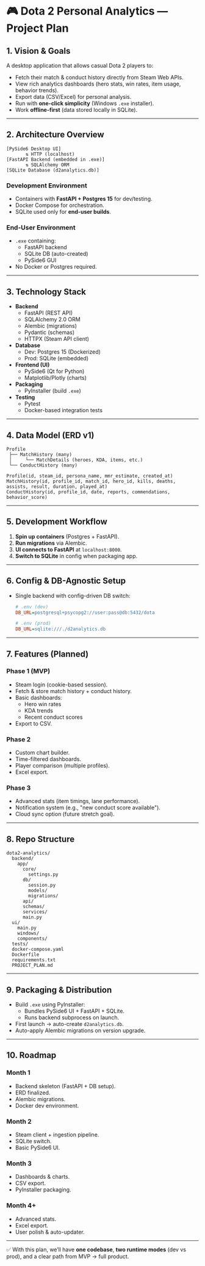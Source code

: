 # 🎮 Dota 2 Personal Analytics — Project Plan

## 1. Vision & Goals
A desktop application that allows casual Dota 2 players to:
- Fetch their match & conduct history directly from Steam Web APIs.
- View rich analytics dashboards (hero stats, win rates, item usage, behavior trends).
- Export data (CSV/Excel) for personal analysis.
- Run with **one-click simplicity** (Windows `.exe` installer).
- Work **offline-first** (data stored locally in SQLite).

---

## 2. Architecture Overview
```
[PySide6 Desktop UI] 
       ⇅ HTTP (localhost)
[FastAPI Backend (embedded in .exe)] 
       ⇅ SQLAlchemy ORM
[SQLite Database (d2analytics.db)]
```

### Development Environment
- Containers with **FastAPI + Postgres 15** for dev/testing.
- Docker Compose for orchestration.
- SQLite used only for **end-user builds**.

### End-User Environment
- `.exe` containing:
  - FastAPI backend
  - SQLite DB (auto-created)
  - PySide6 GUI
- No Docker or Postgres required.

---

## 3. Technology Stack
- **Backend**
  - FastAPI (REST API)
  - SQLAlchemy 2.0 ORM
  - Alembic (migrations)
  - Pydantic (schemas)
  - HTTPX (Steam API client)
- **Database**
  - Dev: Postgres 15 (Dockerized)
  - Prod: SQLite (embedded)
- **Frontend (UI)**
  - PySide6 (Qt for Python)
  - Matplotlib/Plotly (charts)
- **Packaging**
  - PyInstaller (build `.exe`)
- **Testing**
  - Pytest
  - Docker-based integration tests

---

## 4. Data Model (ERD v1)
```
Profile
 ├── MatchHistory (many)
 │     └── MatchDetails (heroes, KDA, items, etc.)
 └── ConductHistory (many)

Profile(id, steam_id, persona_name, mmr_estimate, created_at)
MatchHistory(id, profile_id, match_id, hero_id, kills, deaths, assists, result, duration, played_at)
ConductHistory(id, profile_id, date, reports, commendations, behavior_score)
```

---

## 5. Development Workflow
1. **Spin up containers** (Postgres + FastAPI).
2. **Run migrations** via Alembic.
3. **UI connects to FastAPI** at `localhost:8000`.
4. **Switch to SQLite** in config when packaging app.

---

## 6. Config & DB-Agnostic Setup
- Single backend with config-driven DB switch:
  ```ini
  # .env (dev)
  DB_URL=postgresql+psycopg2://user:pass@db:5432/dota
  ```

  ```ini
  # .env (prod)
  DB_URL=sqlite:///./d2analytics.db
  ```

---

## 7. Features (Planned)
### Phase 1 (MVP)
- Steam login (cookie-based session).
- Fetch & store match history + conduct history.
- Basic dashboards:
  - Hero win rates
  - KDA trends
  - Recent conduct scores
- Export to CSV.

### Phase 2
- Custom chart builder.
- Time-filtered dashboards.
- Player comparison (multiple profiles).
- Excel export.

### Phase 3
- Advanced stats (item timings, lane performance).
- Notification system (e.g., "new conduct score available").
- Cloud sync option (future stretch goal).

---

## 8. Repo Structure
```
dota2-analytics/
  backend/
    app/
      core/
        settings.py
      db/
        session.py
        models/
        migrations/
      api/
      schemas/
      services/
      main.py
  ui/
    main.py
    windows/
    components/
  tests/
  docker-compose.yaml
  Dockerfile
  requirements.txt
  PROJECT_PLAN.md
```

---

## 9. Packaging & Distribution
- Build `.exe` using PyInstaller:
  - Bundles PySide6 UI + FastAPI + SQLite.
  - Runs backend subprocess on launch.
- First launch → auto-create `d2analytics.db`.
- Auto-apply Alembic migrations on version upgrade.

---

## 10. Roadmap
### Month 1
- Backend skeleton (FastAPI + DB setup).
- ERD finalized.
- Alembic migrations.
- Docker dev environment.

### Month 2
- Steam client + ingestion pipeline.
- SQLite switch.
- Basic PySide6 UI.

### Month 3
- Dashboards & charts.
- CSV export.
- PyInstaller packaging.

### Month 4+
- Advanced stats.
- Excel export.
- User polish & auto-updater.

---

✅ With this plan, we’ll have **one codebase**, **two runtime modes** (dev vs prod), and a clear path from MVP → full product.  
